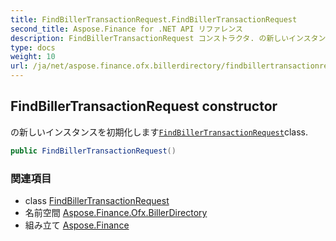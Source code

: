 ```yaml
---
title: FindBillerTransactionRequest.FindBillerTransactionRequest
second_title: Aspose.Finance for .NET API リファレンス
description: FindBillerTransactionRequest コンストラクタ. の新しいインスタンスを初期化しますFindBillerTransactionRequestclass.
type: docs
weight: 10
url: /ja/net/aspose.finance.ofx.billerdirectory/findbillertransactionrequest/findbillertransactionrequest/
---
```

## FindBillerTransactionRequest constructor

の新しいインスタンスを初期化します[`FindBillerTransactionRequest`](../)class.

```csharp
public FindBillerTransactionRequest()
```

### 関連項目

* class [FindBillerTransactionRequest](../)
* 名前空間 [Aspose.Finance.Ofx.BillerDirectory](../../findbillertransactionrequest/)
* 組み立て [Aspose.Finance](../../../)


